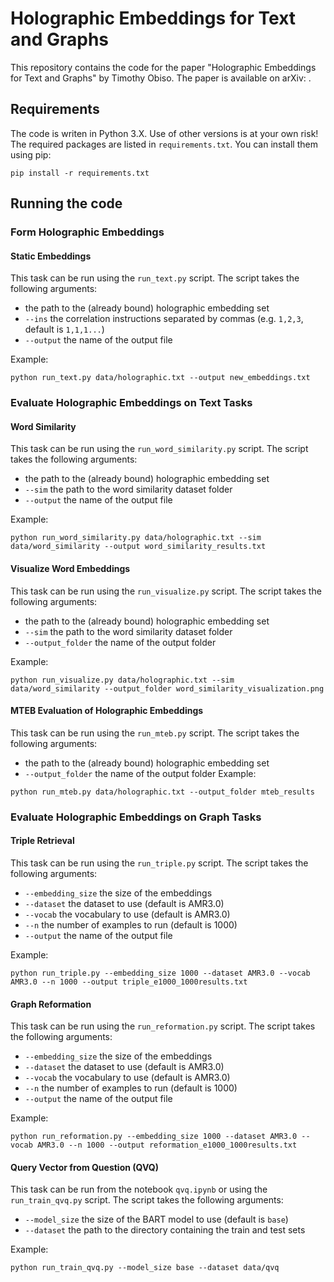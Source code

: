 # Holographic Embeddings for Text and Graphs

This repository contains the code for the paper "Holographic Embeddings for Text and Graphs" by Timothy Obiso. The paper is available on arXiv: []().

## Requirements
The code is writen in Python 3.X. Use of other versions is at your own risk! The required packages are listed in `requirements.txt`. You can install them using pip:
```
pip install -r requirements.txt
```

## Running the code
### Form Holographic Embeddings
#### Static Embeddings
This task can be run using the `run_text.py` script. The script takes the following arguments:
- the path to the (already bound) holographic embedding set
- `--ins` the correlation instructions separated by commas (e.g. `1,2,3`, default is `1,1,1...`)
- `--output` the name of the output file

Example:
```
python run_text.py data/holographic.txt --output new_embeddings.txt
```

### Evaluate Holographic Embeddings on Text Tasks
#### Word Similarity
This task can be run using the `run_word_similarity.py` script. The script takes the following arguments:
- the path to the (already bound) holographic embedding set
- `--sim` the path to the word similarity dataset folder
- `--output` the name of the output file

Example:
```
python run_word_similarity.py data/holographic.txt --sim data/word_similarity --output word_similarity_results.txt
```

#### Visualize Word Embeddings
This task can be run using the `run_visualize.py` script. The script takes the following arguments:
- the path to the (already bound) holographic embedding set
- `--sim` the path to the word similarity dataset folder
- `--output_folder` the name of the output folder

Example:
```
python run_visualize.py data/holographic.txt --sim data/word_similarity --output_folder word_similarity_visualization.png
```

#### MTEB Evaluation of Holographic Embeddings
This task can be run using the `run_mteb.py` script. The script takes the following arguments:
- the path to the (already bound) holographic embedding set
- `--output_folder` the name of the output folder
Example:
```
python run_mteb.py data/holographic.txt --output_folder mteb_results
```

### Evaluate Holographic Embeddings on Graph Tasks
#### Triple Retrieval
This task can be run using the `run_triple.py` script. The script takes the following arguments:
- `--embedding_size` the size of the embeddings
- `--dataset` the dataset to use (default is AMR3.0)
- `--vocab` the vocabulary to use (default is AMR3.0)
- `--n` the number of examples to run (default is 1000)
- `--output` the name of the output file

Example:
```
python run_triple.py --embedding_size 1000 --dataset AMR3.0 --vocab AMR3.0 --n 1000 --output triple_e1000_1000results.txt
```

#### Graph Reformation
This task can be run using the `run_reformation.py` script. The script takes the following arguments:
- `--embedding_size` the size of the embeddings
- `--dataset` the dataset to use (default is AMR3.0)
- `--vocab` the vocabulary to use (default is AMR3.0)
- `--n` the number of examples to run (default is 1000)
- `--output` the name of the output file

Example:
```
python run_reformation.py --embedding_size 1000 --dataset AMR3.0 --vocab AMR3.0 --n 1000 --output reformation_e1000_1000results.txt
```


#### Query Vector from Question (QVQ)
This task can be run from the notebook `qvq.ipynb` or using the `run_train_qvq.py` script. The script takes the following arguments:
- `--model_size` the size of the BART model to use (default is `base`)
- `--dataset` the path to the directory containing the train and test sets

Example:
```
python run_train_qvq.py --model_size base --dataset data/qvq
```